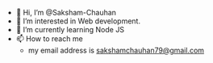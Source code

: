 - 👋 Hi, I’m @Saksham-Chauhan
- 👀 I’m interested in Web development.
- 🌱 I’m currently learning Node JS
- 📫 How to reach me 
   - my email address is sakshamchauhan79@gmail.com
 
